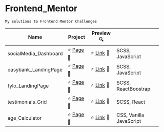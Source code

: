 # Frontend_Mentor

<code>My solutions to Frontend Mentor Challenges </code>


|Name|Project|Preview 🔍|  |
|-----------|-----------|-----------|-----------|
|socialMedia_Dashboard|:star: [Page](https://github.com/peiyi-c/Frontend_Mentor/tree/main/20230705_socialMedia_Dashboard) 🌟 |:star: [Link](https://grandiose-hearing.surge.sh/) 🌟 | SCSS, JavaScript|
|easybank_LandingPage|:star: [Page](https://github.com/peiyi-c/Frontend_Mentor/tree/main/20230717_easybank_LandingPage/) 🌟| :star: [Link](https://peiyi-c.github.io/Frontend_Mentor/20230717_easybank_LandingPage/) :star2:| SCSS, JavaScript |
|fylo_LandingPage|:star: [Page](https://github.com/peiyi-c/Frontend_Mentor/tree/main/20230821_fylo_LandingPage) 🌟| :star: [Link](https://extra-large-cakes.surge.sh/) :star2:| SCSS, ReactBoostrap |
|testimonials_Grid|:star: [Page](https://github.com/peiyi-c/Frontend_Mentor/tree/main/20230904_Testimonials_Grid) 🌟| :star: [Link](http://witty-balance.surge.sh/) :star2:| SCSS, React |
|age_Calculator|:star: [Page](https://github.com/peiyi-c/Frontend_Mentor/tree/main/20230911_age-calculator) 🌟| :star: [Link](https://peiyi-c.github.io/Frontend_Mentor/20230911_age-calculator/) :star2:| CSS, Vanilla JavaScript |






